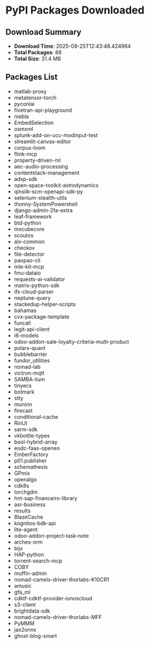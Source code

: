# PyPI Packages Downloaded

## Download Summary
- **Download Time**: 2025-08-25T12:43:48.424964
- **Total Packages**: 88
- **Total Size**: 31.4 MB

## Packages List
- matlab-proxy
- metatensor-torch
- pyconlai
- fivetran-api-playground
- niebla
- EmbedSelection
- osmxml
- splunk-add-on-ucc-modinput-test
- streamlit-canvas-editor
- corpus-loom
- flink-mcp
- property-driven-ml
- aec-audio-processing
- contentstack-management
- adxp-sdk
- open-space-toolkit-astrodynamics
- qinsilk-scm-openapi-sdk-py
- selenium-stealth-utils
- thonny-SystemPowershell
- django-admin-2fa-extra
- leaf-framework
- btd-python
- mxcubecore
- scoutos
- alx-common
- checkov
- file-detector
- paopao-cli
- mle-kit-mcp
- fmu-dataio
- requests-ai-validator
- matrix-python-sdk
- ifs-cloud-parser
- neptune-query
- stackedup-helper-scripts
- bahamas
- cvx-package-template
- funcall
- legit-api-client
- i6-models
- odoo-addon-sale-loyalty-criteria-multi-product
- polars-quant
- bubblebarrier
- fundor_utilities
- nomad-lab
- victron-mqtt
- SAMBA-ilum
- tinyecs
- botmark
- stty
- muninn
- firecast
- conditional-cache
- RinUI
- sarm-sdk
- vkbottle-types
- bool-hybrid-array
- eodc-faas-openeo
- EmberFactory
- p01.publisher
- schemathesis
- GPmix
- openalgo
- cdk8s
- torchgdm
- hnt-sap-financeiro-library
- asr-business
- results
- BlazeCache
- kognitos-bdk-api
- lite-agent
- odoo-addon-project-task-note
- arches-orm
- bijx
- HAP-python
- torrent-search-mcp
- COBY
- muffin-admin
- nomad-camels-driver-thorlabs-K10CR1
- amusic
- gfa_ml
- cdktf-cdktf-provider-ionoscloud
- s3-client
- brightdata-sdk
- nomad-camels-driver-thorlabs-MFF
- PyMMM
- jax2onnx
- ghost-blog-smart

